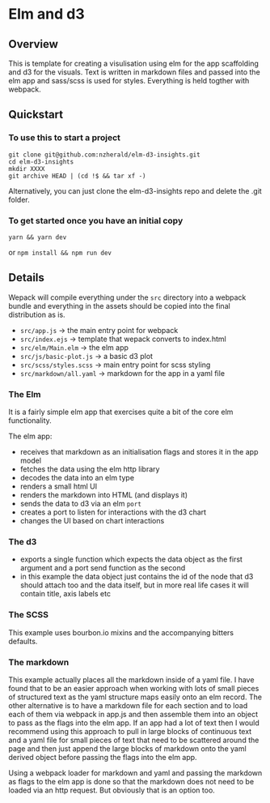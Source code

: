 # Elm and d3

## Overview

This is template for creating a visulisation using elm for the app
scaffolding and d3 for the visuals. Text is written in markdown files
and passed into the elm app and sass/scss is used for styles. Everything
is held togther with webpack.



## Quickstart

### To use this to start a project

```
git clone git@github.com:nzherald/elm-d3-insights.git
cd elm-d3-insights
mkdir XXXX
git archive HEAD | (cd !$ && tar xf -)
```

Alternatively, you can just clone the elm-d3-insights repo and delete the .git folder.

### To get started once you have an initial copy

```
yarn && yarn dev
```

or `npm install && npm run dev`


## Details

Wepack will compile everything under the `src` directory into a webpack
bundle and everything in the assets should be copied into the final
distribution as is.

- `src/app.js` -> the main entry point for webpack
- `src/index.ejs` -> template that wepack converts to index.html
- `src/elm/Main.elm` -> the elm app
- `src/js/basic-plot.js` -> a basic d3 plot
- `src/scss/styles.scss` -> main entry point for scss styling
- `src/markdown/all.yaml` -> markdown for the app in a yaml file

### The Elm

It is a fairly simple elm app that exercises quite a bit of the core elm
functionality.

The elm app:

- receives that markdown as an initialisation flags and stores it in the app model
- fetches the data using the elm http library
- decodes the data into an elm type
- renders a small html UI
- renders the markdown into HTML (and displays it)
- sends the data to d3 via an elm `port`
- creates a port to listen for interactions with the d3 chart
- changes the UI based on chart interactions

### The d3

- exports a single function which expects the data object as the first
argument and a port send function as the second
- in this example the data object just contains the id of the node that
d3 should attach too and the data itself, but in more real life cases it
will contain title, axis labels etc

### The SCSS

This example uses bourbon.io mixins and the accompanying bitters defaults.

### The markdown

This example actually places all the markdown inside of a yaml file. I have
found that to be an easier approach when working with lots of small pieces of
structured text as the yaml structure maps easily onto an elm record. The
other alternative is to have a markdown file for each section and to load each of
them via webpack in app.js and then assemble them into an object to pass as the
flags into the elm app. If an app had a lot of text then I would recommend using this
approach to pull in large blocks of continuous text and a yaml file for small pieces of
text that need to be scattered around the page and then just append the large blocks
of markdown onto the yaml derived object before passing the flags into the elm app.

Using a webpack loader for markdown and yaml and passing the markdown as flags to the
elm app is done so that the markdown does not need to be loaded via an http request.
But obviously that is an option too.
